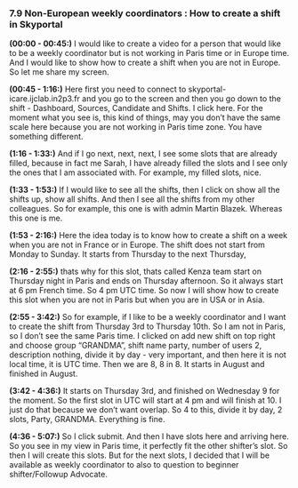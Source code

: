 ### 7.9 Non-European weekly coordinators : How to create a shift in Skyportal

**(00:00 - 00:45:)** I would like to create a video for a person that would like to be a weekly coordinator but is not working in Paris time or in Europe time. And I would like to show how to create a shift when you are not in Europe. So let me share my screen. 

**(00:45 - 1:16:)**  Here first you need to connect to skyportal-icare.ijclab.in2p3.fr and you go to the screen and then you go down to the shift - Dashboard, Sources, Candidate and Shifts. I click here. For the moment what you see is, this kind of things, may you don’t have the same scale here because you are not working in Paris time zone. You have something different. 

**(1:16 - 1:33:)** And if I go next, next, next, I see some slots that are already filled, because in fact me Sarah, I have already filled the slots and I see only the ones that I am associated with. For example, my filled slots, nice. 

**(1:33 - 1:53:)** If I would like to see all the shifts, then I click on show all the shifts up, show all shifts. And then I see all the shifts from my other colleagues. So for example, this one is with admin Martin Blazek. Whereas this one is me.

**(1:53 - 2:16:)** Here the idea today is to know how to create a shift on a week when you are not in France or in Europe. The shift does not start from Monday to Sunday. It starts from Thursday to the next Thursday,

**(2:16 - 2:55:)** thats why for this slot, thats called Kenza team start on Thursday night in Paris and ends on Thursday afternoon. So it always start at 6 pm French time. So 4 pm UTC time. So now I will show how to create this slot when you are not in Paris but when you are in USA or in Asia. 

**(2:55 - 3:42:)** So for example, if I like to be a weekly coordinator and I want to create the shift from Thursday 3rd to Thursday 10th. So I am not in Paris, so I don’t see the same Paris time. I clicked on add new shift on top right and choose group “GRANDMA”, shift name party, number of users 2, description nothing, divide it by day - very important, and then here it is not local time, it is UTC time. Then we are 8, 8 in 8. It starts in August and finished in August. 

**(3:42 - 4:36:)** It starts on Thursday 3rd, and finished on Wednesday 9 for the moment. So the first slot in UTC will start at 4 pm and will finish at 10. I just do that because we don’t want overlap. So 4 to this, divide it by day, 2 slots, Party, GRANDMA. Everything is fine. 

**(4:36 - 5:07:)** So I click submit. And then I have slots here and arriving here. So you see in my view in Paris time, it perfectly fit the other shifter’s slot. So then I will create this slots. But for the next slots, I decided that I will be available as weekly coordinator to also to question to beginner shifter/Followup Advocate. 
